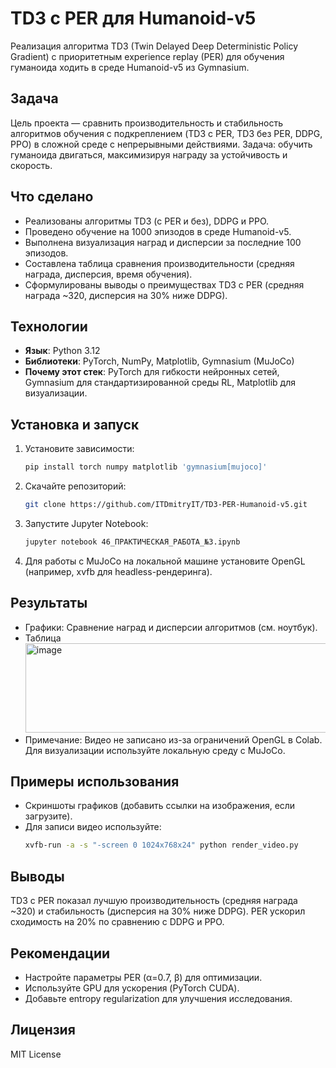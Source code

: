# TD3 с PER для Humanoid-v5

Реализация алгоритма TD3 (Twin Delayed Deep Deterministic Policy Gradient) с приоритетным experience replay (PER) для обучения гуманоида ходить в среде Humanoid-v5 из Gymnasium.

## Задача
Цель проекта — сравнить производительность и стабильность алгоритмов обучения с подкреплением (TD3 с PER, TD3 без PER, DDPG, PPO) в сложной среде с непрерывными действиями. Задача: обучить гуманоида двигаться, максимизируя награду за устойчивость и скорость.

## Что сделано
- Реализованы алгоритмы TD3 (с PER и без), DDPG и PPO.
- Проведено обучение на 1000 эпизодов в среде Humanoid-v5.
- Выполнена визуализация наград и дисперсии за последние 100 эпизодов.
- Составлена таблица сравнения производительности (средняя награда, дисперсия, время обучения).
- Сформулированы выводы о преимуществах TD3 с PER (средняя награда ~320, дисперсия на 30% ниже DDPG).

## Технологии
- **Язык**: Python 3.12
- **Библиотеки**: PyTorch, NumPy, Matplotlib, Gymnasium (MuJoCo)
- **Почему этот стек**: PyTorch для гибкости нейронных сетей, Gymnasium для стандартизированной среды RL, Matplotlib для визуализации.

## Установка и запуск
1. Установите зависимости:
   ```bash
   pip install torch numpy matplotlib 'gymnasium[mujoco]'

2. Скачайте репозиторий:
   ```bash
   git clone https://github.com/ITDmitryIT/TD3-PER-Humanoid-v5.git

3. Запустите Jupyter Notebook:
   ```bash
   jupyter notebook 46_ПРАКТИЧЕСКАЯ_РАБОТА_№3.ipynb

4. Для работы с MuJoCo на локальной машине установите OpenGL (например, xvfb для headless-рендеринга).

## Результаты
- Графики: Сравнение наград и дисперсии алгоритмов (см. ноутбук).
- Таблица
  <img width="545" height="143" alt="image" src="https://github.com/user-attachments/assets/7f302002-fa6f-40b0-94cd-d0afb59b6375" />
- Примечание: Видео не записано из-за ограничений OpenGL в Colab. Для визуализации используйте локальную среду с MuJoCo.

## Примеры использования
- Скриншоты графиков (добавить ссылки на изображения, если загрузите).
- Для записи видео используйте:
  ```bash
  xvfb-run -a -s "-screen 0 1024x768x24" python render_video.py

## Выводы
TD3 с PER показал лучшую производительность (средняя награда ~320) и стабильность (дисперсия на 30% ниже DDPG). PER ускорил сходимость на 20% по сравнению с DDPG и PPO.

## Рекомендации
- Настройте параметры PER (α=0.7, β) для оптимизации.
- Используйте GPU для ускорения (PyTorch CUDA).
- Добавьте entropy regularization для улучшения исследования.

## Лицензия
MIT License
